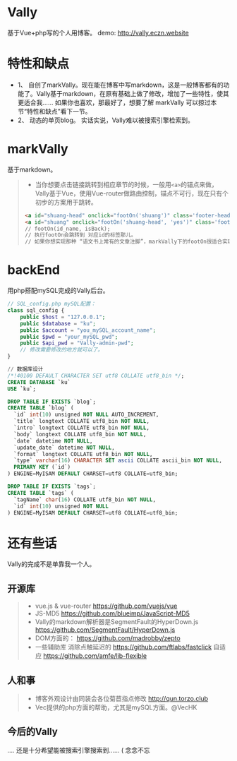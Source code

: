 # Vally
基于Vue+php写的个人用博客。 
demo: http://vally.eczn.website 

# 特性和缺点

* 1、 自创了markVally。现在能在博客中写markdown，这是一般博客都有的功能了。Vally基于markdown，在原有基础上做了修改，增加了一些特性，使其更适合我...... 如果你也喜欢，那最好了，想要了解 markVally 可以掠过本节“特性和缺点”看下一节。
* 2、 动态的单页blog。 实话实说，Vally难以被搜索引擎检索到。

# markVally 
基于markdown。
> * 当你想要点击链接跳转到相应章节的时候，一般用`<a>`的锚点来做，Vally基于Vue，使用Vue-router做路由控制，锚点不可行，现在只有个初步的方案用于跳转。
> ``` html
> <a id="shuang-head" onclick="footOn('shuang')" class='footer-head'>**真他妈爽** </a>  
> <a id="shuang" onclick="footOn('shuang-head', 'yes')" class='footer-head'>是真的爽啊。。。各方面的，文章可以简略一些不会有那么多补丁</a>  
> // footOn(id_name, isBack);  
> // 执行footOn会跳转到 对应id的标签那儿。 
> // 如果你想实现那种 “语文书上常有的文章注脚”，markVally下的footOn很适合实现这个功能。 （详细可以看demo页）
> ```

# backEnd 
用php搭配mySQL完成的Vally后台。 

``` php
// SQL_config.php mySQL配置：
class sql_config {
    public $host = "127.0.0.1"; 
    public $database = "ku"; 
    public $account = "you_mySQL_account_name"; 
    public $pwd = "your_mySQL_pwd";
    public $api_pwd = "Vally-admin-pwd";
    // 修改需要修改的地方就可以了。    
}
``` 

``` SQL
// 数据库设计
/*!40100 DEFAULT CHARACTER SET utf8 COLLATE utf8_bin */;
CREATE DATABASE `ku` 
USE `ku`;

DROP TABLE IF EXISTS `blog`;
CREATE TABLE `blog` (
  `id` int(10) unsigned NOT NULL AUTO_INCREMENT,
  `title` longtext COLLATE utf8_bin NOT NULL,
  `intro` longtext COLLATE utf8_bin NOT NULL,
  `body` longtext COLLATE utf8_bin NOT NULL,
  `date` datetime NOT NULL,
  `update_date` datetime NOT NULL,
  `format` longtext COLLATE utf8_bin NOT NULL,
  `type` varchar(16) CHARACTER SET ascii COLLATE ascii_bin NOT NULL,
  PRIMARY KEY (`id`)
) ENGINE=MyISAM DEFAULT CHARSET=utf8 COLLATE=utf8_bin;

DROP TABLE IF EXISTS `tags`;
CREATE TABLE `tags` (
  `tagName` char(16) COLLATE utf8_bin NOT NULL,
  `id` int(10) unsigned NOT NULL
) ENGINE=MyISAM DEFAULT CHARSET=utf8 COLLATE=utf8_bin;
```

# 还有些话 
Vally的完成不是单靠我一个人。 
## 开源库
> * vue.js & vue-router
> https://github.com/vuejs/vue
> * JS-MD5
> https://github.com/blueimp/JavaScript-MD5
> * Vally的markdown解析器是SegmentFault的HyperDown.js
>  https://github.com/SegmentFault/HyperDown.js 
> * DOM方面的：
> https://github.com/madrobby/zepto
> * 一些辅助库
> 消除点触延迟的 https://github.com/ftlabs/fastclick 
> 自适应 https://github.com/amfe/lib-flexible 

## 人和事
> * 博客外观设计由同装会各位菊苣指点修改 http://qun.torzo.club
> * Vec提供的php方面的帮助，尤其是mySQL方面。@VecHK

## 今后的Vally
.... 还是十分希望能被搜索引擎搜索到...... ( 念念不忘


